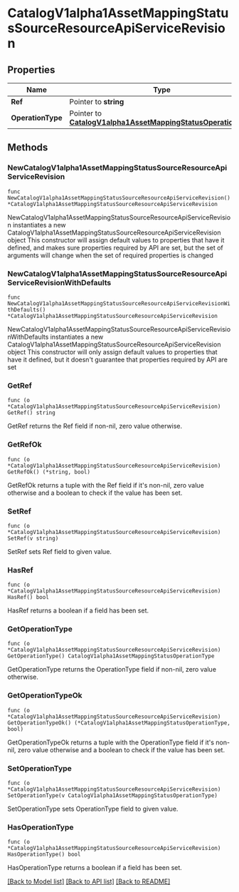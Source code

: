 # CatalogV1alpha1AssetMappingStatusSourceResourceApiServiceRevision

## Properties

Name | Type | Description | Notes
------------ | ------------- | ------------- | -------------
**Ref** | Pointer to **string** |  | [optional] 
**OperationType** | Pointer to [**CatalogV1alpha1AssetMappingStatusOperationType**](CatalogV1alpha1AssetMappingStatusOperationType.md) |  | [optional] 

## Methods

### NewCatalogV1alpha1AssetMappingStatusSourceResourceApiServiceRevision

`func NewCatalogV1alpha1AssetMappingStatusSourceResourceApiServiceRevision() *CatalogV1alpha1AssetMappingStatusSourceResourceApiServiceRevision`

NewCatalogV1alpha1AssetMappingStatusSourceResourceApiServiceRevision instantiates a new CatalogV1alpha1AssetMappingStatusSourceResourceApiServiceRevision object
This constructor will assign default values to properties that have it defined,
and makes sure properties required by API are set, but the set of arguments
will change when the set of required properties is changed

### NewCatalogV1alpha1AssetMappingStatusSourceResourceApiServiceRevisionWithDefaults

`func NewCatalogV1alpha1AssetMappingStatusSourceResourceApiServiceRevisionWithDefaults() *CatalogV1alpha1AssetMappingStatusSourceResourceApiServiceRevision`

NewCatalogV1alpha1AssetMappingStatusSourceResourceApiServiceRevisionWithDefaults instantiates a new CatalogV1alpha1AssetMappingStatusSourceResourceApiServiceRevision object
This constructor will only assign default values to properties that have it defined,
but it doesn't guarantee that properties required by API are set

### GetRef

`func (o *CatalogV1alpha1AssetMappingStatusSourceResourceApiServiceRevision) GetRef() string`

GetRef returns the Ref field if non-nil, zero value otherwise.

### GetRefOk

`func (o *CatalogV1alpha1AssetMappingStatusSourceResourceApiServiceRevision) GetRefOk() (*string, bool)`

GetRefOk returns a tuple with the Ref field if it's non-nil, zero value otherwise
and a boolean to check if the value has been set.

### SetRef

`func (o *CatalogV1alpha1AssetMappingStatusSourceResourceApiServiceRevision) SetRef(v string)`

SetRef sets Ref field to given value.

### HasRef

`func (o *CatalogV1alpha1AssetMappingStatusSourceResourceApiServiceRevision) HasRef() bool`

HasRef returns a boolean if a field has been set.

### GetOperationType

`func (o *CatalogV1alpha1AssetMappingStatusSourceResourceApiServiceRevision) GetOperationType() CatalogV1alpha1AssetMappingStatusOperationType`

GetOperationType returns the OperationType field if non-nil, zero value otherwise.

### GetOperationTypeOk

`func (o *CatalogV1alpha1AssetMappingStatusSourceResourceApiServiceRevision) GetOperationTypeOk() (*CatalogV1alpha1AssetMappingStatusOperationType, bool)`

GetOperationTypeOk returns a tuple with the OperationType field if it's non-nil, zero value otherwise
and a boolean to check if the value has been set.

### SetOperationType

`func (o *CatalogV1alpha1AssetMappingStatusSourceResourceApiServiceRevision) SetOperationType(v CatalogV1alpha1AssetMappingStatusOperationType)`

SetOperationType sets OperationType field to given value.

### HasOperationType

`func (o *CatalogV1alpha1AssetMappingStatusSourceResourceApiServiceRevision) HasOperationType() bool`

HasOperationType returns a boolean if a field has been set.


[[Back to Model list]](../README.md#documentation-for-models) [[Back to API list]](../README.md#documentation-for-api-endpoints) [[Back to README]](../README.md)


